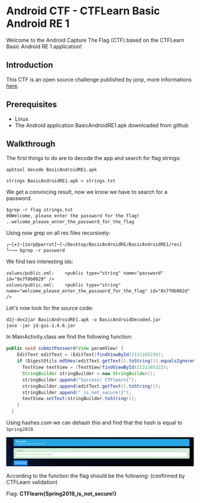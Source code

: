 # Android CTF - CTFLearn Basic Android RE 1

Welcome to the Android Capture The Flag (CTF) based on the CTFLearn Basic Android RE 1 application!

## Introduction

This CTF is an open source challenge published by jonp, more informations [here](https://ctflearn.com/challenge/962).

## Prerequisites

- Linux
- The Android application BasicAndroidRE1.apk downloaded from github

## Walkthrough

The first things to do are to decode the app and search for flag strings:
```
apktool decode BasicAndroidRE1.apk
```

```
strings BasicAndroidRE1.apk > strings.txt
```

We get a convincing result, now we know we have to search for a password.
```
$grep -r flag strings.txt 
00Welcome, please enter the password for the flag!
..welcome_please_enter_the_password_for_the_flag
```

Using now grep on all res files recursively:
```
┌─[✗]─[zorp@parrot]─[~/Desktop/BasicAndroidRE/BasicAndroidRE1/res]
└──╼ $grep -r password
```

We find two interesting ids:
```
values/public.xml:    <public type="string" name="password" id="0x7f0b0029" />
values/public.xml:    <public type="string" name="welcome_please_enter_the_password_for_the_flag" id="0x7f0b002d" />
```

Let's now look for the source code:
```
d2j-dex2jar BasicAndroidRE1.apk -o BasicAndroidDecoded.jar
java -jar jd-gui-1.6.6.jar
```

In MainActivity.class we find the following function:
```java
public void submitPassword(View paramView) {
    EditText editText = (EditText)findViewById(2131165239);
    if (DigestUtils.md5Hex(editText.getText().toString()).equalsIgnoreCase("b74dec4f39d35b6a2e6c48e637c8aedb")) {
      TextView textView = (TextView)findViewById(2131165322);
      StringBuilder stringBuilder = new StringBuilder();
      stringBuilder.append("Success! CTFlearn{");
      stringBuilder.append(editText.getText().toString());
      stringBuilder.append("_is_not_secure!}");
      textView.setText(stringBuilder.toString());
    } 
  }
```
Using hashes.com we can dehash this and find that the hash is equal to `Spring2019`.

![img1](images/img1.png)

According to the function the flag should be the following: (confirmed by CTFLearn validation)

Flag: **CTFlearn{Spring2019_is_not_secure!}**